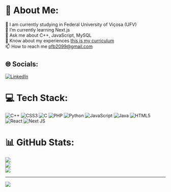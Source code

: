 # 💫 About Me:
🔭 I am currently studying in Federal University of Viçosa (UFV)<br>🌱 I’m currently learning Next.js<br>💬 Ask me about C++, JavaScript, MySQL<br>📄 Know about my experiences <a href="https://docs.google.com/document/d/15FgChBUt6GGuSfh16bYiuGD7yQQuMJZ_OQPo_jVNIpM/edit?usp=sharing">this is my curriculum</a><br>📫 How to reach me pfb2099@gmail.com


## 🌐 Socials:
[![LinkedIn](https://img.shields.io/badge/LinkedIn-%230077B5.svg?logo=linkedin&logoColor=white)](https://www.linkedin.com/in/pedrofiorio) 

# 💻 Tech Stack:
![C++](https://img.shields.io/badge/c++-%2300599C.svg?style=for-the-badge&logo=c%2B%2B&logoColor=white) ![CSS3](https://img.shields.io/badge/css3-%231572B6.svg?style=for-the-badge&logo=css3&logoColor=white) ![C](https://img.shields.io/badge/c-%2300599C.svg?style=for-the-badge&logo=c&logoColor=white) ![PHP](https://img.shields.io/badge/php-%23777BB4.svg?style=for-the-badge&logo=php&logoColor=white) ![Python](https://img.shields.io/badge/python-3670A0?style=for-the-badge&logo=python&logoColor=ffdd54) ![JavaScript](https://img.shields.io/badge/javascript-%23323330.svg?style=for-the-badge&logo=javascript&logoColor=%23F7DF1E) ![Java](https://img.shields.io/badge/java-%23ED8B00.svg?style=for-the-badge&logo=java&logoColor=white) ![HTML5](https://img.shields.io/badge/html5-%23E34F26.svg?style=for-the-badge&logo=html5&logoColor=white) ![React](https://img.shields.io/badge/react-%2320232a.svg?style=for-the-badge&logo=react&logoColor=%2361DAFB) ![Next JS](https://img.shields.io/badge/Next-black?style=for-the-badge&logo=next.js&logoColor=white)
# 📊 GitHub Stats:
![](https://github-readme-stats.vercel.app/api?username=PedroFiorio&theme=dark&hide_border=false&include_all_commits=false&count_private=false)<br/>
![](https://github-readme-streak-stats.herokuapp.com/?user=PedroFiorio&theme=dark&hide_border=false)<br/>
![](https://github-readme-stats.vercel.app/api/top-langs/?username=PedroFiorio&theme=dark&hide_border=false&include_all_commits=false&count_private=false&layout=compact)

---
[![](https://visitcount.itsvg.in/api?id=PedroFiorio&icon=0&color=0)](https://visitcount.itsvg.in)

<!-- Proudly created with GPRM ( https://gprm.itsvg.in ) -->
